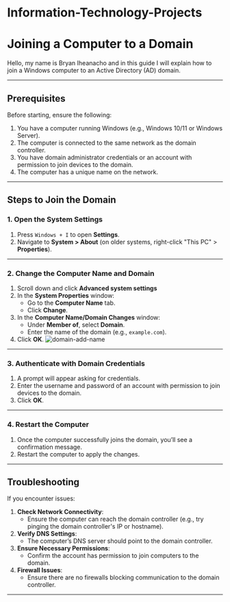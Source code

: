 # Information-Technology-Projects
# Joining a Computer to a Domain

Hello, my name is Bryan Iheanacho and in this guide I will explain how to join a Windows computer to an Active Directory (AD) domain. 

---

## Prerequisites

Before starting, ensure the following:
1. You have a computer running Windows (e.g., Windows 10/11 or Windows Server).
2. The computer is connected to the same network as the domain controller.
3. You have domain administrator credentials or an account with permission to join devices to the domain.
4. The computer has a unique name on the network.

---

## Steps to Join the Domain

### 1. Open the System Settings
1. Press `Windows + I` to open **Settings**.
2. Navigate to **System > About** (on older systems, right-click "This PC" > **Properties**).

---

### 2. Change the Computer Name and Domain
1. Scroll down and click **Advanced system settings** 
2. In the **System Properties** window:
   - Go to the **Computer Name** tab.
   - Click **Change**.
3. In the **Computer Name/Domain Changes** window:
   - Under **Member of**, select **Domain**.
   - Enter the name of the domain (e.g., `example.com`).
4. Click **OK**.
![domain-add-name](https://github.com/user-attachments/assets/c5f6dcfb-8d77-49f5-8af4-33c8c143f8ad)

---

### 3. Authenticate with Domain Credentials
1. A prompt will appear asking for credentials.
2. Enter the username and password of an account with permission to join devices to the domain.
3. Click **OK**.

---

### 4. Restart the Computer
1. Once the computer successfully joins the domain, you’ll see a confirmation message.
2. Restart the computer to apply the changes.

---

## Troubleshooting

If you encounter issues:
1. **Check Network Connectivity**:
   - Ensure the computer can reach the domain controller (e.g., try pinging the domain controller's IP or hostname).
2. **Verify DNS Settings**:
   - The computer’s DNS server should point to the domain controller.
3. **Ensure Necessary Permissions**:
   - Confirm the account has permission to join computers to the domain.
4. **Firewall Issues**:
   - Ensure there are no firewalls blocking communication to the domain controller.

---
